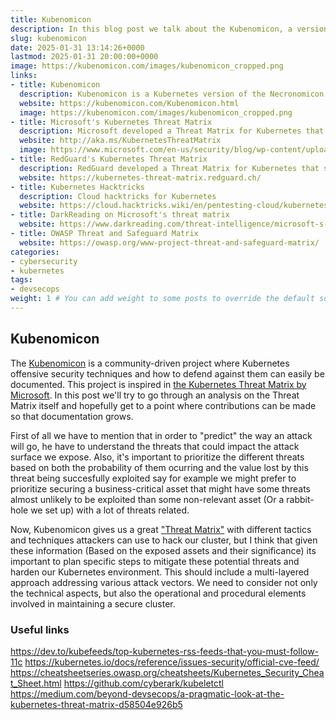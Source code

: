 ```yaml
---
title: Kubenomicon
description: In this blog post we talk about the Kubenomicon, a version of the Necronomicon but for Kubernetes
slug: kubenomicon
date: 2025-01-31 13:14:26+0000
lastmod: 2025-01-31 20:00:00+0000
image: https://kubenomicon.com/images/kubenomicon_cropped.png
links:
- title: Kubenomicon
  description: Kubenomicon is a Kubernetes version of the Necronomicon
  website: https://kubenomicon.com/Kubenomicon.html
  image: https://kubenomicon.com/images/kubenomicon_cropped.png 
- title: Microsoft's Kubernetes Threat Matrix
  description: Microsoft developed a Threat Matrix for Kubernetes that serves as an outline for different attacks to Kubernetes
  website: http://aka.ms/KubernetesThreatMatrix
  image: https://www.microsoft.com/en-us/security/blog/wp-content/uploads/2022/12/Featured-image-1536x1024.jpg
- title: RedGuard's Kubernetes Threat Matrix
  description: RedGuard developed a Threat Matrix for Kubernetes that serves as an outline for different attacks to Kubernetes
  website: https://kubernetes-threat-matrix.redguard.ch/
- title: Kubernetes Hacktricks
  description: Cloud hacktricks for Kubernetes
  website: https://cloud.hacktricks.wiki/en/pentesting-cloud/kubernetes-security/index.html
- title: DarkReading on Microsoft's threat matrix
  website: https://www.darkreading.com/threat-intelligence/microsoft-s-kubernetes-threat-matrix-here-s-what-s-missing
- title: OWASP Threat and Safeguard Matrix
  website: https://owasp.org/www-project-threat-and-safeguard-matrix/
categories:
- cybersecurity
- kubernetes
tags:
- devsecops
weight: 1 # You can add weight to some posts to override the default sorting (date descending)
---
```


## Kubenomicon

The [Kubenomicon](https://kubenomicon.com) is a community-driven project where Kubernetes offensive security techniques and how to defend against them can easily be documented. This project is inspired in [the Kubernetes Threat Matrix by Microsoft](https://microsoft.github.io/Threat-Matrix-for-Kubernetes/). In this post we'll try to go through an analysis on the Threat Matrix itself and hopefully get to a point where contributions can be made so that documentation grows.

First of all we have to mention that in order to "predict" the way an attack will go, he have to understand the threats that could impact the attack surface we expose. Also, it's important to prioritize the different threats based on both the probability of them ocurring and the value lost by this threat being succesfully exploited say for example we might prefer to prioritize securing a business-critical asset that might have some threats almost unlikely to be exploited than some non-relevant asset (Or a rabbit-hole we set up) with a lot of threats related.

Now, Kubenomicon gives us a great ["Threat Matrix"](https://kubenomicon.com/Kubenomicon.html#the-kubenomicon-threat-matrix) with different tactics and techniques attackers can use to hack our cluster, but I think that given these information (Based on the exposed assets and their significance) its important to plan specific steps to mitigate these potential threats and harden our Kubernetes environment. This should include a multi-layered approach addressing various attack vectors. We need to consider not only the technical aspects, but also the operational and procedural elements involved in maintaining a secure cluster.

### Useful links

https://dev.to/kubefeeds/top-kubernetes-rss-feeds-that-you-must-follow-11c
https://kubernetes.io/docs/reference/issues-security/official-cve-feed/
https://cheatsheetseries.owasp.org/cheatsheets/Kubernetes_Security_Cheat_Sheet.html
https://github.com/cyberark/kubeletctl
https://medium.com/beyond-devsecops/a-pragmatic-look-at-the-kubernetes-threat-matrix-d58504e926b5